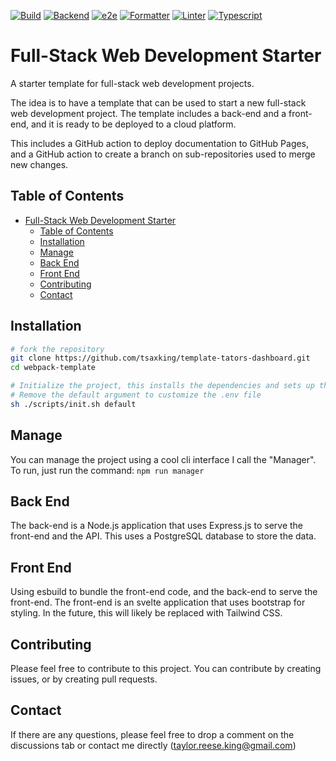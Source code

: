 [![Build](https://github.com/tsaxking/template-tators-dashboard/actions/workflows/build.yml/badge.svg)](https://github.com/tsaxking/template-tators-dashboard/actions/workflows/build.yml) [![Backend](https://github.com/tsaxking/template-tators-dashboard/actions/workflows/backend.yml/badge.svg)](https://github.com/tsaxking/template-tators-dashboard/actions/workflows/backend.yml) [![e2e](https://github.com/tsaxking/template-tators-dashboard/actions/workflows/e2e.yml/badge.svg)](https://github.com/tsaxking/template-tators-dashboard/actions/workflows/e2e.yml) [![Formatter](https://github.com/tsaxking/template-tators-dashboard/actions/workflows/formatter.yml/badge.svg)](https://github.com/tsaxking/template-tators-dashboard/actions/workflows/formatter.yml) [![Linter](https://github.com/tsaxking/template-tators-dashboard/actions/workflows/linter.yml/badge.svg)](https://github.com/tsaxking/template-tators-dashboard/actions/workflows/linter.yml) [![Typescript](https://github.com/tsaxking/template-tators-dashboard/actions/workflows/tsc.yml/badge.svg)](https://github.com/tsaxking/template-tators-dashboard/actions/workflows/tsc.yml)

# Full-Stack Web Development Starter

A starter template for full-stack web development projects.

The idea is to have a template that can be used to start a new full-stack web development project. The template includes a back-end and a front-end, and it is ready to be deployed to a cloud platform.

This includes a GitHub action to deploy documentation to GitHub Pages, and a GitHub action to create a branch on sub-repositories used to merge new changes.

## Table of Contents

-   [Full-Stack Web Development Starter](#full-stack-web-development-starter)
    -   [Table of Contents](#table-of-contents)
    -   [Installation](#installation)
    -   [Manage](#manage)
    -   [Back End](#back-end)
    -   [Front End](#front-end)
    -   [Contributing](#contributing)
    -   [Contact](#contact)

## Installation

```bash
# fork the repository
git clone https://github.com/tsaxking/template-tators-dashboard.git
cd webpack-template

# Initialize the project, this installs the dependencies and sets up the project
# Remove the default argument to customize the .env file
sh ./scripts/init.sh default
```

## Manage

You can manage the project using a cool cli interface I call the "Manager". To run, just run the command: `npm run manager`

## Back End

The back-end is a Node.js application that uses Express.js to serve the front-end and the API. This uses a PostgreSQL database to store the data.

## Front End

Using esbuild to bundle the front-end code, and the back-end to serve the front-end. The front-end is an svelte application that uses bootstrap for styling.
In the future, this will likely be replaced with Tailwind CSS.

## Contributing

Please feel free to contribute to this project. You can contribute by creating issues, or by creating pull requests.

## Contact

If there are any questions, please feel free to drop a comment on the discussions tab or contact me directly (taylor.reese.king@gmail.com)
